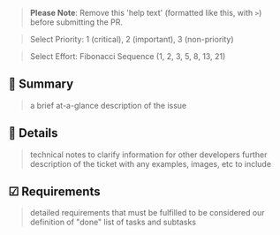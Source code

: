 > **Please Note**: Remove this 'help text' (formatted like this, with `>`) before submitting the PR.

>Select Priority: 1 (critical), 2 (important), 3 (non-priority)

>Select Effort: Fibonacci Sequence (1, 2, 3, 5, 8, 13, 21)

## 📝 Summary ##
>a brief at-a-glance description of the issue

## 📖 Details ##
>technical notes to clarify information for other developers
>further description of the ticket with any examples, images, etc to include

## ☑ Requirements ##
>detailed requirements that must be fulfilled to be considered our definition of "done"
>list of tasks and subtasks